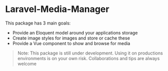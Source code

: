 # Laravel-Media-Manager
This package has 3 main goals:
* Provide an Eloquent model around your applications storage
* Create image styles for images and store or cache these
* Provide a Vue component to show and browse for media

> Note: This package is still under development. Using it on productions environments is on your own risk. Collaborations and tips are always welcome


